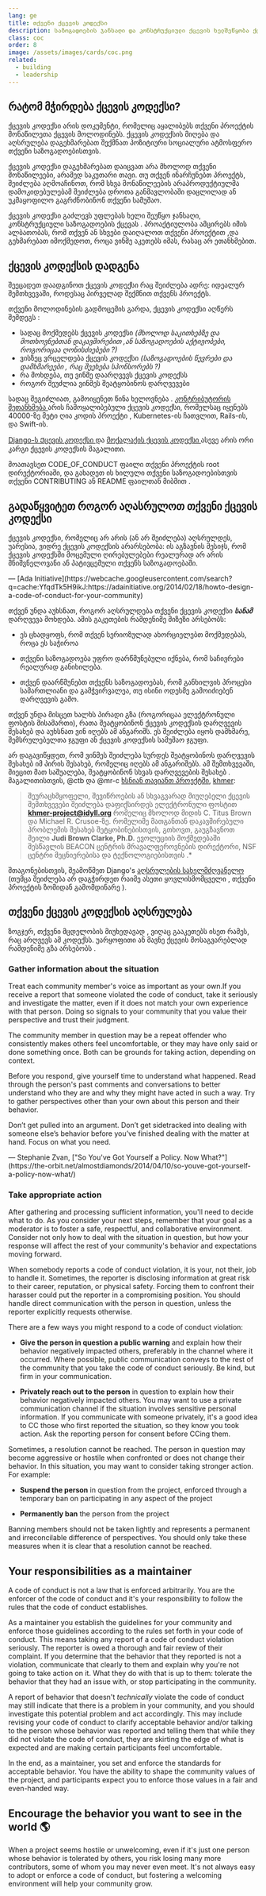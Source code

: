 ```yaml
---
lang: ge
title: თქვენი ქცევის კოდექსი
description: საზოგადოების ჯანსაღი და კონსტრუქციული ქცევის ხელშეწყობა ქცევის კოდექსის მიღებითა და აღსრულებით. 
class: coc
order: 8
image: /assets/images/cards/coc.png
related:
  - building
  - leadership
---
```


## რატომ მჭირდება ქცევის კოდექსი? 

ქცევის კოდექსი არის დოკუმენტი, რომელიც აყალიბებს თქვენი პროექტის მონაწილეთა ქცევის მოლოდინებს. ქცევის კოდექსის მიღება და აღსრულება დაგეხმარებათ შექმნათ პოზიტიური სოციალური ატმოსფერო თქვენი საზოგადოებისთვის. 

ქცევის კოდექსი დაგეხმარებათ დაიცვათ არა მხოლოდ თქვენი მონაწილეები, არამედ საკუთარი თავი.  თუ თქვენ ინარჩუნებთ პროექტს, შეიძლება აღმოაჩინოთ, რომ სხვა მონაწილეების არაპროდუქტიულმა დამოკიდებულებამ შეიძლება დროთა განმავლობაში დაცლილად ან უკმაყოფილო გაგრძნობინონ თქვენი სამუშაო. 

ქცევის კოდექსი გაძლევს უფლებას ხელი შეუწყო ჯანსაღი, კონსტრუქციული საზოგადოების ქცევას . პროაქტიულობა ამცირებს იმის ალბათობას, რომ თქვენ ან სხვები დაიღალოთ თქვენი პროექტით ,და გეხმარებათ იმოქმედოთ, როცა ვინმე აკეთებს იმას, რასაც არ ეთანხმებით. 

## ქცევის კოდექსის დადგენა 

შეეცადეთ დაადგინოთ ქცევის კოდექსი რაც შეიძლება ადრე: იდეალურ შემთხვევაში, როდესაც პირველად შექმნით თქვენს პროექტს. 

თქვენი მოლოდინების გადმოცემის გარდა, ქცევის კოდექსი აღწერს შემდეგს :

* სადაც მოქმედებს ქცევის კოდექსი  _(მხოლოდ საკითხებზე და მოთხოვნებთან დაკავშირებით ,ან საზოგადოების აქტივობები, როგორიცაა ღონისძიებები ?)_
* ვისზეც ვრცელდება ქცევის კოდექსი  _(საზოგადოების წევრები და დამხმარეები , რაც შეეხება სპონსორებს ?)_
* რა მოხდება, თუ ვინმე დაარღვევს ქცევის კოდექსს 
* როგორ შეუძლია ვინმეს შეატყობინოს დარღვევები 

სადაც შეგიძლიათ, გამოიყენეთ წინა ხელოვნება . [კონტრიბუტორის შეთანხმება ](https://contributor-covenant.org/) არის ჩამოყალიბებული ქცევის კოდექსი, რომელსაც იყენებს 40000-ზე მეტი ღია კოდის პროექტი ,  Kubernetes-ის ჩათვლით, Rails-ის, და Swift-ის.

 [Django-ს Ქცევის კოდექსი ](https://www.djangoproject.com/conduct/) და  [მოქალაქის ქცევის კოდექსი ](https://web.archive.org/web/20200330154000/http://citizencodeofconduct.org/) ასევე არის ორი კარგი ქცევის კოდექსის მაგალითი. 

მოათავსეთ CODE_OF_CONDUCT ფაილი თქვენი პროექტის root დირექტორიაში,  და გახადეთ ის ხილული თქვენი საზოგადოებისთვის თქვენი CONTRIBUTING ან README ფაილთან მიბმით .

## გადაწყვიტეთ როგორ აღასრულოთ თქვენი ქცევის კოდექსი 

<aside markdown="1" class="pquote">
  ქცევის კოდექსი, რომელიც არ არის (ან არ შეიძლება) აღსრულდეს, უარესია, ვიდრე ქცევის კოდექსის არარსებობა:  ის აგზავნის მესიჯს, რომ ქცევის კოდექსში მოცემული ღირებულებები რეალურად არ არის მნიშვნელოვანი ან პატივცემული თქვენს საზოგადოებაში. 
  <p markdown="1" class="pquote-credit">
— [Ada Initiative](https://webcache.googleusercontent.com/search?q=cache:YfqdTk5H9ikJ:https://adainitiative.org/2014/02/18/howto-design-a-code-of-conduct-for-your-community)
  </p>
</aside>

თქვენ უნდა აუხსნათ, როგორ აღსრულდება თქვენი ქცევის კოდექსი  **_სანამ_**  დარღვევა  მოხდება. ამის გაკეთების რამდენიმე მიზეზი არსებობს:

* ეს ცხადყოფს, რომ თქვენ სერიოზულად ახორციელებთ მოქმედებას, როცა ეს საჭიროა 

* თქვენი საზოგადოება უფრო დარწმუნებული იქნება, რომ საჩივრები რეალურად განიხილება. 

* თქვენ დაარწმუნებთ თქვენს საზოგადოებას, რომ განხილვის პროცესი სამართლიანი და გამჭვირვალეა, თუ ისინი ოდესმე გამოიძიებენ დარღვევის გამო. 

თქვენ უნდა მისცეთ ხალხს პირადი გზა (როგორიცაა ელექტრონული ფოსტის მისამართი), რათა შეატყობინონ ქცევის კოდექსის დარღვევის შესახებ და აუხსნათ ვინ იღებს ამ ანგარიშს. ეს შეიძლება იყოს დამხმარე, შემსრულებელთა ჯგუფი ან ქცევის კოდექსის სამუშაო ჯგუფი. 

არ დაგავიწყდეთ, რომ ვინმეს შეიძლება სურდეს შეატყობინოს დარღვევის შესახებ იმ პირის შესახებ, რომელიც იღებს ამ ანგარიშებს.  ამ შემთხვევაში, მიეცით მათ საშუალება, შეატყობინონ სხვას დარღვევების შესახებ . მაგალითისთვის, @ctb და @mr-c [ხსნიან თავიანთ პროექტში](https://github.com/dib-lab/khmer/blob/HEAD/CODE_OF_CONDUCT.rst), [khmer](https://github.com/dib-lab/khmer):

> შეურაცხმყოფელი, შევიწროების ან სხვაგვარად მიუღებელი ქცევის შემთხვევები შეიძლება დაფიქსირდეს ელექტრონული ფოსტით  **khmer-project@idyll.org** რომელიც მხოლოდ მიდის  C. Titus Brown და Michael R. Crusoe-ზე. რომელიმე მათგანთან დაკავშირებული პრობლემის შესახებ შეტყობინებისთვის, გთხოვთ, გაუგზავნოთ მეილი  **Judi Brown Clarke, Ph.D.** ევოლუციის მოქმედებაში შესწავლის BEACON ცენტრის მრავალფეროვნების დირექტორი,  NSF ცენტრი მეცნიერებისა და ტექნოლოგიებისთვის .*

შთაგონებისთვის, შეამოწმეთ  Django's [აღსრულების სახელმძღვანელო](https://www.djangoproject.com/conduct/enforcement-manual/) (თუმცა შეიძლება არ დაგჭირდეთ რაიმე ასეთი ყოვლისმომცველი , თქვენი პროექტის ზომიდან გამომდინარე ).

## თქვენი ქცევის კოდექსის აღსრულება 

ზოგჯერ, თქვენი მცდელობის მიუხედავად , ვიღაც გააკეთებს ისეთ რამეს, რაც არღვევს ამ კოდექსს. უარყოფითი ან მავნე ქცევის მოსაგვარებლად რამდენიმე გზა არსებობს .

### Gather information about the situation

Treat each community member's voice as important as your own.If you receive a report that someone violated the code of conduct, take it seriously and investigate the matter, even if it does not match your own experience with that person. Doing so signals to your community that you value their perspective and trust their judgment.

The community member in question may be a repeat offender who consistently makes others feel uncomfortable, or they may have only said or done something once. Both can be grounds for taking action, depending on context.

Before you respond, give yourself time to understand what happened. Read through the person's past comments and conversations to better understand who they are and why they might have acted in such a way. Try to gather perspectives other than your own about this person and their behavior.

<aside markdown="1" class="pquote">
  Don’t get pulled into an argument. Don’t get sidetracked into dealing with someone else’s behavior before you’ve finished dealing with the matter at hand. Focus on what you need.
  <p markdown="1" class="pquote-credit">
— Stephanie Zvan, ["So You've Got Yourself a Policy. Now What?"](https://the-orbit.net/almostdiamonds/2014/04/10/so-youve-got-yourself-a-policy-now-what/)
  </p>
</aside>

### Take appropriate action

After gathering and processing sufficient information, you'll need to decide what to do. As you consider your next steps, remember that your goal as a moderator is to foster a safe, respectful, and collaborative environment. Consider not only how to deal with the situation in question, but how your response will affect the rest of your community's behavior and expectations moving forward.

When somebody reports a code of conduct violation, it is your, not their, job to handle it. Sometimes, the reporter is disclosing information at great risk to their career, reputation, or physical safety. Forcing them to confront their harasser could put the reporter in a compromising position. You should handle direct communication with the person in question, unless the reporter explicitly requests otherwise.

There are a few ways you might respond to a code of conduct violation:

* **Give the person in question a public warning** and explain how their behavior negatively impacted others, preferably in the channel where it occurred. Where possible, public communication conveys to the rest of the community that you take the code of conduct seriously. Be kind, but firm in your communication.

* **Privately reach out to the person** in question to explain how their behavior negatively impacted others. You may want to use a private communication channel if the situation involves sensitive personal information. If you communicate with someone privately, it's a good idea to CC those who first reported the situation, so they know you took action. Ask the reporting person for consent before CCing them.

Sometimes, a resolution cannot be reached. The person in question may become aggressive or hostile when confronted or does not change their behavior. In this situation, you may want to consider taking stronger action. For example:

* **Suspend the person** in question from the project, enforced through a temporary ban on participating in any aspect of the project

* **Permanently ban** the person from the project

Banning members should not be taken lightly and represents a permanent and irreconcilable difference of perspectives. You should only take these measures when it is clear that a resolution cannot be reached.

## Your responsibilities as a maintainer

A code of conduct is not a law that is enforced arbitrarily. You are the enforcer of the code of conduct and it's your responsibility to follow the rules that the code of conduct establishes.

As a maintainer you establish the guidelines for your community and enforce those guidelines according to the rules set forth in your code of conduct. This means taking any report of a code of conduct violation seriously. The reporter is owed a thorough and fair review of their complaint. If you determine that the behavior that they reported is not a violation, communicate that clearly to them and explain why you're not going to take action on it. What they do with that is up to them: tolerate the behavior that they had an issue with, or stop participating in the community.

A report of behavior that doesn't _technically_ violate the code of conduct may still indicate that there is a problem in your community, and you should investigate this potential problem and act accordingly. This may include revising your code of conduct to clarify acceptable behavior and/or talking to the person whose behavior was reported and telling them that while they did not violate the code of conduct, they are skirting the edge of what is expected and are making certain participants feel uncomfortable.

In the end, as a maintainer, you set and enforce the standards for acceptable behavior. You have the ability to shape the community values of the project, and participants expect you to enforce those values in a fair and even-handed way.

## Encourage the behavior you want to see in the world 🌎

When a project seems hostile or unwelcoming, even if it's just one person whose behavior is tolerated by others, you risk losing many more contributors, some of whom you may never even meet. It's not always easy to adopt or enforce a code of conduct, but fostering a welcoming environment will help your community grow.
